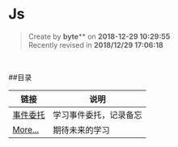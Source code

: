 Js
===

> Create by **byte**** on **2018-12-29 10:29:55**  
> Recently revised in **2018/12/29 17:06:18**

<br>

##目录        
     
| 链接                                            | 说明                               |
| ---------------------------------------------- | -----------------------------------|
| [事件委托](./stu-event-delegation.md)           | 学习事件委托，记录备忘                |
| [More...]()                                    | 期待未来的学习                      |
